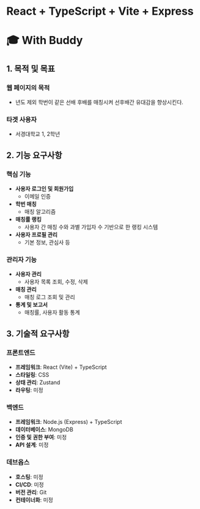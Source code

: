 # React + TypeScript + Vite + Express
# 🎓 With Buddy

## 1. 목적 및 목표

### 웹 페이지의 목적
- 년도 제외 학번이 같은 선배 후배를 매칭시켜 선후배간 유대감을 향상시킨다.

### 타겟 사용자
- 서경대학교 1, 2학년

## 2. 기능 요구사항

### 핵심 기능
- **사용자 로그인 및 회원가입**
  - 이메일 인증
- **학번 매칭**
  - 매칭 알고리즘
- **매칭률 랭킹**
  - 사용자 간 매칭 수와 과별 가입자 수 기반으로 한 랭킹 시스템
- **사용자 프로필 관리**
  - 기본 정보, 관심사 등

### 관리자 기능
- **사용자 관리**
  - 사용자 목록 조회, 수정, 삭제
- **매칭 관리**
  - 매칭 로그 조회 및 관리
- **통계 및 보고서**
  - 매칭률, 사용자 활동 통계

## 3. 기술적 요구사항

### 프론트엔드
- **프레임워크**: React (Vite) + TypeScript
- **스타일링**: CSS
- **상태 관리**: Zustand
- **라우팅**: 미정

### 백엔드
- **프레임워크**: Node.js (Express) + TypeScript
- **데이터베이스**: MongoDB
- **인증 및 권한 부여**: 미정
- **API 설계**: 미정

### 데브옵스
- **호스팅**: 미정
- **CI/CD**: 미정
- **버전 관리**: Git
- **컨테이너화**: 미정
